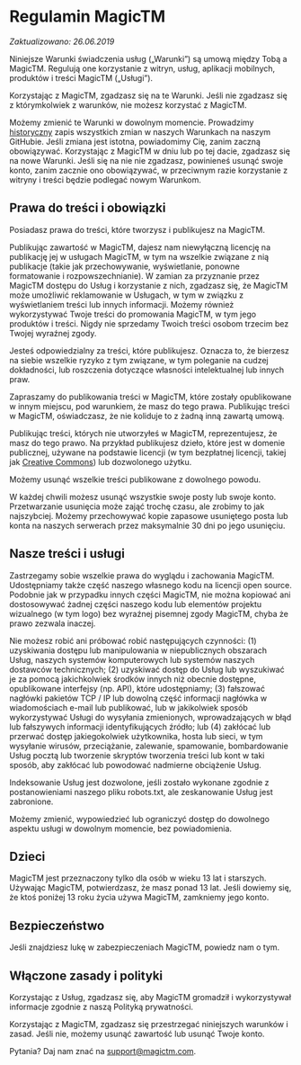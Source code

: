 # Regulamin MagicTM

_Zaktualizowano: 26.06.2019_

Niniejsze Warunki świadczenia usług („Warunki”) są umową między Tobą a MagicTM. Regulują one korzystanie z witryn, usług, aplikacji mobilnych, produktów i treści MagicTM („Usługi”).

Korzystając z MagicTM, zgadzasz się na te Warunki. Jeśli nie zgadzasz się z którymkolwiek z warunków, nie możesz korzystać z MagicTM.

Możemy zmienić te Warunki w dowolnym momencie. Prowadzimy [historyczny](https://github.com/MagicTM-com/magictm-policy) zapis wszystkich zmian w naszych Warunkach na naszym GitHubie. Jeśli zmiana jest istotna, powiadomimy Cię, zanim zaczną obowiązywać. Korzystając z MagicTM w dniu lub po tej dacie, zgadzasz się na nowe Warunki. Jeśli się na nie nie zgadzasz, powinieneś usunąć swoje konto, zanim zacznie ono obowiązywać, w przeciwnym razie korzystanie z witryny i treści będzie podlegać nowym Warunkom.

## Prawa do treści i obowiązki

Posiadasz prawa do treści, które tworzysz i publikujesz na MagicTM.

Publikując zawartość w MagicTM, dajesz nam niewyłączną licencję na publikację jej w usługach MagicTM, w tym na wszelkie związane z nią publikacje (takie jak przechowywanie, wyświetlanie, ponowne formatowanie i rozpowszechnianie). W zamian za przyznanie przez MagicTM dostępu do Usług i korzystanie z nich, zgadzasz się, że MagicTM może umożliwić reklamowanie w Usługach, w tym w związku z wyświetlaniem treści lub innych informacji. Możemy również wykorzystywać Twoje treści do promowania MagicTM, w tym jego produktów i treści. Nigdy nie sprzedamy Twoich treści osobom trzecim bez Twojej wyraźnej zgody.

Jesteś odpowiedzialny za treści, które publikujesz. Oznacza to, że bierzesz na siebie wszelkie ryzyko z tym związane, w tym poleganie na cudzej dokładności, lub roszczenia dotyczące własności intelektualnej lub innych praw.

Zapraszamy do publikowania treści w MagicTM, które zostały opublikowane w innym miejscu, pod warunkiem, że masz do tego prawa. Publikując treści w MagicTM, oświadczasz, że nie koliduje to z żadną inną zawartą umową.

Publikując treści, których nie utworzyłeś w MagicTM, reprezentujesz, że masz do tego prawo. Na przykład publikujesz dzieło, które jest w domenie publicznej, używane na podstawie licencji (w tym bezpłatnej licencji, takiej jak [Creative Commons](https://creativecommons.org/licenses/)) lub dozwolonego użytku.

Możemy usunąć wszelkie treści publikowane z dowolnego powodu.

W każdej chwili możesz usunąć wszystkie swoje posty lub swoje konto. Przetwarzanie usunięcia może zająć trochę czasu, ale zrobimy to jak najszybciej. Możemy przechowywać kopie zapasowe usuniętego posta lub konta na naszych serwerach przez maksymalnie 30 dni po jego usunięciu.

## Nasze treści i usługi

Zastrzegamy sobie wszelkie prawa do wyglądu i zachowania MagicTM. Udostępniamy także część naszego własnego kodu na licencji open source. Podobnie jak w przypadku innych części MagicTM, nie można kopiować ani dostosowywać żadnej części naszego kodu lub elementów projektu wizualnego (w tym logo) bez wyraźnej pisemnej zgody MagicTM, chyba że prawo zezwala inaczej.

Nie możesz robić ani próbować robić następujących czynności: (1) uzyskiwania dostępu lub manipulowania w niepublicznych obszarach Usług, naszych systemów komputerowych lub systemów naszych dostawców technicznych; (2) uzyskiwać dostęp do Usług lub wyszukiwać je za pomocą jakichkolwiek środków innych niż obecnie dostępne, opublikowane interfejsy (np. API), które udostępniamy; (3) fałszować nagłówki pakietów TCP / IP lub dowolną część informacji nagłówka w wiadomościach e-mail lub publikować, lub w jakikolwiek sposób wykorzystywać Usługi do wysyłania zmienionych, wprowadzających w błąd lub fałszywych informacji identyfikujących źródło; lub (4) zakłócać lub przerwać dostęp jakiegokolwiek użytkownika, hosta lub sieci, w tym wysyłanie wirusów, przeciążanie, zalewanie, spamowanie, bombardowanie Usług pocztą lub tworzenie skryptów tworzenia treści lub kont w taki sposób, aby zakłócać lub powodować nadmierne obciążenie Usług.

Indeksowanie Usług jest dozwolone, jeśli zostało wykonane zgodnie z postanowieniami naszego pliku robots.txt, ale zeskanowanie Usług jest zabronione.

Możemy zmienić, wypowiedzieć lub ograniczyć dostęp do dowolnego aspektu usługi w dowolnym momencie, bez powiadomienia.

## Dzieci

MagicTM jest przeznaczony tylko dla osób w wieku 13 lat i starszych. Używając MagicTM, potwierdzasz, że masz ponad 13 lat. Jeśli dowiemy się, że ktoś poniżej 13 roku życia używa MagicTM, zamkniemy jego konto.

## Bezpieczeństwo

Jeśli znajdziesz lukę w zabezpieczeniach MagicTM, powiedz nam o tym.

## Włączone zasady i polityki

Korzystając z Usług, zgadzasz się, aby MagicTM gromadził i wykorzystywał informacje zgodnie z naszą Polityką prywatności.

Korzystając z MagicTM, zgadzasz się przestrzegać niniejszych warunków i zasad. Jeśli nie, możemy usunąć zawartość lub usunąć Twoje konto.

Pytania? Daj nam znać na [support@magictm.com](mailto:support@magictm.com).

